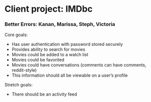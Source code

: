 # Client project: IMDbc
### Better Errors: Kanan, Marissa, Steph, Victoria

Core goals:
* Has user authentication with password stored securely
* Provides ability to search for movies
* Movies could be added to a watch list
* Movies could be favorited
* Movies could have conversations (comments can have comments, reddit-style)
* This information should all be viewable on a user’s profile

Stretch goals:
* There should be an activity feed
